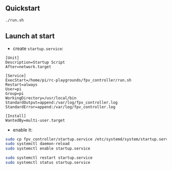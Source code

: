 ## Quickstart
```sh
./run.sh
```


## Launch at start
- create `startup.service`:
```
[Unit]
Description=Startup Script
After=network.target

[Service]
ExecStart=/home/pi/rc-playgrounds/fpv_controller/run.sh
Restart=always
User=pi
Group=pi
WorkingDirectory=/usr/local/bin
StandardOutput=append:/var/log/fpv_controller.log
StandardError=append:/var/log/fpv_controller.log

[Install]
WantedBy=multi-user.target
```

- enable it:
```sh
sudo cp fpv_controller/startup.service /etc/systemd/system/startup.service
sudo systemctl daemon-reload
sudo systemctl enable startup.service
```


```sh
sudo systemctl restart startup.service
sudo systemctl status startup.service
```